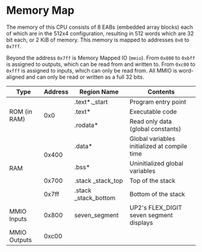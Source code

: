 # Memory Map

The memory of this CPU consists of 8 EABs (embedded array blocks) each of which are in the 512x4 configuration, resulting in 512 words which are 32 bit each, or 2 KiB of memory. This memory is mapped to addresses `0x0` to `0x7ff`.

Beyond the address `0x7ff` is Memory Mapped IO (`mmio`). From `0x800` to `0xbff` is assigned to outputs, which can be read from and written to. From `0xc00` to `0xfff` is assigned to inputs, which can only be read from. All MMIO is word-aligned and can only be read or written as a full 32 bits.

<table>
<thead>
  <tr>
    <th>Type</th>
    <th>Address<br></th>
    <th>Region Name<br></th>
    <th>Contents</th>
  </tr>
</thead>
<tbody>
  <tr>
    <td rowspan="3">ROM (in RAM)</td>
    <td rowspan="3">0x0</td>
    <td>.text*._start</td>
    <td>Program entry point</td>
  </tr>
  <tr>
    <td>.text*</td>
    <td>Executable code</td>
  </tr>
  <tr>
    <td>.rodata*</td>
    <td>Read only data (global constants)</td>
  </tr>
  <tr>
    <td rowspan="4">RAM</td>
    <td rowspan="2">0x400</td>
    <td>.data*</td>
    <td>Global variables initialized at compile time</td>
  </tr>
  <tr>
    <td>.bss*</td>
    <td>Uninitialized global variables</td>
  </tr>
  <tr>
    <td>0x700</td>
    <td>.stack _stack_top<br></td>
    <td>Top of the stack</td>
  </tr>
  <tr>
    <td>0x7ff</td>
    <td>.stack _stack_bottom</td>
    <td>Bottom of the stack</td>
  </tr>
  <tr>
    <td>MMIO Inputs</td>
    <td>0x800</td>
    <td>seven_segment<br></td>
    <td>UP2's FLEX_DIGIT seven segment displays</td>
  </tr>
  <tr>
    <td>MMIO Outputs</td>
    <td>0xc00</td>
    <td></td>
    <td></td>
  </tr>
</tbody>
</table>
